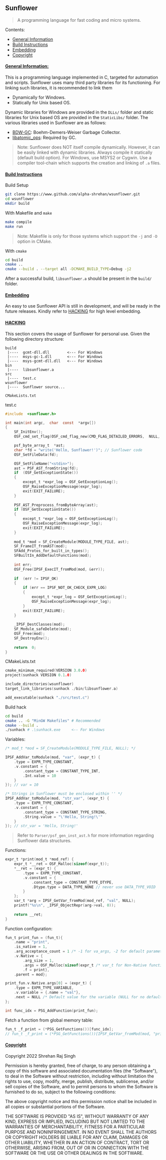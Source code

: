 ## Sunflower
> A programming language for fast coding and micro systems.

Contents:
* [General Information](#general-information)
* [Build Instructions](#build-instructions)
* [Embedding](#embedding)
* [Copyright](#copyright)


#### <u id='generalinformation'>General Information:</u>
This is a programming language implemented in C, targeted for automation and scripts.
Sunflower uses many third party libraries for its functioning. For linking such libraries, it is recommended to link them
* Dynamically for Windows.
* Statically for Unix based OS.

Dynamic libraries for Windows are provided in the ```DLLs/``` folder and static libraries for Unix based OS are provided in the ```StaticLibs/``` folder.
The various libraries used in Sunflower are as follows: <br>
* [BDW-GC](https://github.com/ivmai/bdwgc): Boehm-Demers-Weiser Garbage Collector.
* [libatomic_ops](github.com/ivmai/libatomic_ops.git): Required by GC.

> Note: Sunflower does NOT itself compile dynamically. However, it can be easily linked with dynamic libraries.
>  Always compile it statically (default build option). For Windows, use MSYS2 or Cygwin.
>  Use a compiler tool-chain which supports the creation and linking of ```.a``` files.

#### <u id='buildinstructions'>Build Instructions</u>
Build Setup
```bash
git clone https://www.github.com/alpha-shrehan/wsunflower.git
cd wsunflower
mkdir build
```

With Makefile and ```make```
```bash
make compile
make run
```

> Note: Makefile is only for those systems which support the ```-j```  and ```-D``` option in CMake.

With ```cmake```
```bash
cd build
cmake ..
cmake --build . --target all -DCMAKE_BUILD_TYPE=Debug -j2
```

After a successful build, ```libsunflower.a``` should be present in the ```build/``` folder.

#### <u id='embedding'>Embedding</u>
An easy to use Sunflower API is still in development, and will be ready in the future releases. Kindly refer to [HACKING](#hacking) for high level embedding.

#### <u id='hacking'>HACKING</u>

This section covers the usage of Sunflower for personal use.
Given the following directory structure:
```
build
 |----	gcmt-dll.dll  		<--- For Windows
 |----	msys-gc-1.dll  		<--- For Windows
 |----	msys-gcmt-dll.dll	<--- For Windows
bin
 |----	libsunflower.a
src
 |----	test.c
wsunflower
 |----	Sunflower source...
 
CMakeLists.txt
```

test.c
```c
#include  <sunflower.h>

int main(int argc,  char  const  *argv[])
{
	SF_InitEnv();
	OSF_cmd_set_flag(OSF_cmd_flag_new(CMD_FLAG_DETAILED_ERRORS,  NULL,  0));

	psf_byte_array_t  *ast;
	char *fd = "write('Hello, Sunflower!')"; // Sunflower code
	OSF_SetFileData(fd);

	OSF_SetFileName("<stdin>");
	ast = PSF_AST_fromString(fd);
	if  (OSF_GetExceptionState())
	{
		except_t *expr_log = OSF_GetExceptionLog();
		OSF_RaiseExceptionMessage(expr_log);
		exit(EXIT_FAILURE);
	}
	
	PSF_AST_Preprocess_fromByteArray(ast);
	if (OSF_GetExceptionState())
	{
		except_t *expr_log = OSF_GetExceptionLog();
		OSF_RaiseExceptionMessage(expr_log);
		exit(EXIT_FAILURE);
	}
	
	mod_t *mod = SF_CreateModule(MODULE_TYPE_FILE, ast);
	SF_FrameIT_fromAST(mod);
	SFAdd_Protos_for_built_in_types();
	SFBuiltIn_AddDefaultFunctions(mod);
	
	int err;
	OSF_Free(IPSF_ExecIT_fromMod(mod, &err));
	
	if  (err != IPSF_OK)
	{
		if (err == IPSF_NOT_OK_CHECK_EXPR_LOG)
		{
			except_t *expr_log = OSF_GetExceptionLog();
			OSF_RaiseExceptionMessage(expr_log);
		}
		exit(EXIT_FAILURE);
	}
	
	_IPSF_DestClasses(mod);
	SF_Module_safeDelete(mod);
	OSF_Free(mod);
	SF_DestroyEnv();
	
	return  0;
}
```

CMakeLists.txt
```c
cmake_minimum_required(VERSION 3.0.0)
project(sunhack VERSION 0.1.0)

include_directories(wsunflower)
target_link_libraries(sunhack ./bin/libsunflower.a)

add_executable(sunhack "./src/test.c")
```
Build hack
```bash
cd build
cmake .. -G "MinGW Makefiles" # Recommended
cmake --build .
./sunhack # .\sunhack.exe	  <-- For Windows
```

Variables:
```c
/* mod_t *mod = SF_CreateModule(MODULE_TYPE_FILE, NULL); */

IPSF_AddVar_toModule(mod, "var", (expr_t) {
	.type = EXPR_TYPE_CONSTANT,
	.v.constant = {
		.constant_type = CONSTANT_TYPE_INT,
		.Int.value = 10
	}
}); // var = 10

/* Strings in Sunflower must be enclosed within '' */
IPSF_AddVar_toModule(mod, "str_var", (expr_t) {
	.type = EXPR_TYPE_CONSTANT,
	.v.constant = {
		.constant_type = CONSTANT_TYPE_STRING,
		.String.value = "\'Hello, String!\'"
	}
}); // str_var = 'Hello, String!'

```
> Refer to ```Parser/psf_gen_inst_ast.h``` for more information regarding Sunflower  data structures.

Functions:
```c
expr_t *print(mod_t *mod_ref) {
	expr_t *__ret = OSF_Malloc(sizeof(expr_t));
	*__ret = (expr_t) {
		.type = EXPR_TYPE_CONSTANT,
		.v.constant = {
			.constant_type = CONSTANT_TYPE_DTYPE,
			.Dtype.type = DATA_TYPE_NONE // never use DATA_TYPE_VOID
		}
	};
	var_t *arg = IPSF_GetVar_fromMod(mod_ref, "val", NULL);
	printf("%s\n", _IPSF_ObjectRepr(arg->val, 0));
	
	return __ret;
}
```
Function configuration:
```c
fun_t print_fun = (fun_t){
	.name = "print",
	.is_native = 1,
	.arg_acceptance_count = 1 /* -1 for va_args, -2 for default parameters, -1 for va_args with default parameters */,
	.v.Native = {
		.arg_size = 1,
		.args = OSF_Malloc(sizeof(expr_t /* var_t for Non-Native functions */)),
		.f = print},
	.parent = mod};

print_fun.v.Native.args[0] = (expr_t) {
	.type = EXPR_TYPE_VARIABLE,
	.v.variable = {.name = "val"},
	.next = NULL /* Default value for the variable (NULL for no default value) */
};

int func_idx = PSG_AddFunction(print_fun);
```
Fetch a function from global memory table:
```c
fun_t _f_print = (*PSG_GetFunctions())[func_idx];
// fun_t _f_print = (*PSG_GetFunctions())[IPSF_GetVar_fromMod(mod, "print", NULL)->val.v.function_s.index];
```

#### <u id='copyright'>Copyright</u>
Copyright 2022 Shrehan Raj Singh

Permission is hereby granted, free of charge, to any person obtaining a copy of this software and associated documentation files (the "Software"), to deal in the Software without restriction, including without limitation the rights to use, copy, modify, merge, publish, distribute, sublicense, and/or sell copies of the Software, and to permit persons to whom the Software is furnished to do so, subject to the following conditions:

The above copyright notice and this permission notice shall be included in all copies or substantial portions of the Software.

THE SOFTWARE IS PROVIDED "AS IS", WITHOUT WARRANTY OF ANY KIND, EXPRESS OR IMPLIED, INCLUDING BUT NOT LIMITED TO THE WARRANTIES OF MERCHANTABILITY, FITNESS FOR A PARTICULAR PURPOSE AND NONINFRINGEMENT. IN NO EVENT SHALL THE AUTHORS OR COPYRIGHT HOLDERS BE LIABLE FOR ANY CLAIM, DAMAGES OR OTHER LIABILITY, WHETHER IN AN ACTION OF CONTRACT, TORT OR OTHERWISE, ARISING FROM, OUT OF OR IN CONNECTION WITH THE SOFTWARE OR THE USE OR OTHER DEALINGS IN THE SOFTWARE.